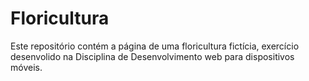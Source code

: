 # Floricultura

Este repositório contém a página de uma floricultura fictícia, exercício desenvolido na Disciplina de Desenvolvimento web para dispositivos móveis.

